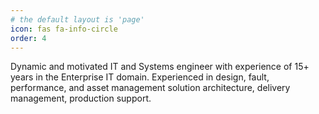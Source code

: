 ```yaml
---
# the default layout is 'page'
icon: fas fa-info-circle
order: 4
---
```


Dynamic and motivated IT and Systems engineer with experience of 15+ years in the Enterprise IT domain. Experienced in design, fault, performance, and asset management solution architecture, delivery management, production support.